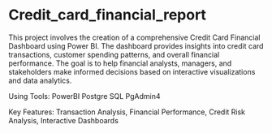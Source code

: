 # Credit_card_financial_report
This project involves the creation of a comprehensive Credit Card Financial Dashboard using Power BI. The dashboard provides insights into credit card transactions, customer spending patterns, and overall financial performance. The goal is to help financial analysts, managers, and stakeholders make informed decisions based on interactive visualizations and data analytics.

Using Tools:
PowerBI
Postgre SQL
PgAdmin4

Key Features:
Transaction Analysis,
Financial Performance,
Credit Risk Analysis,
Interactive Dashboards

